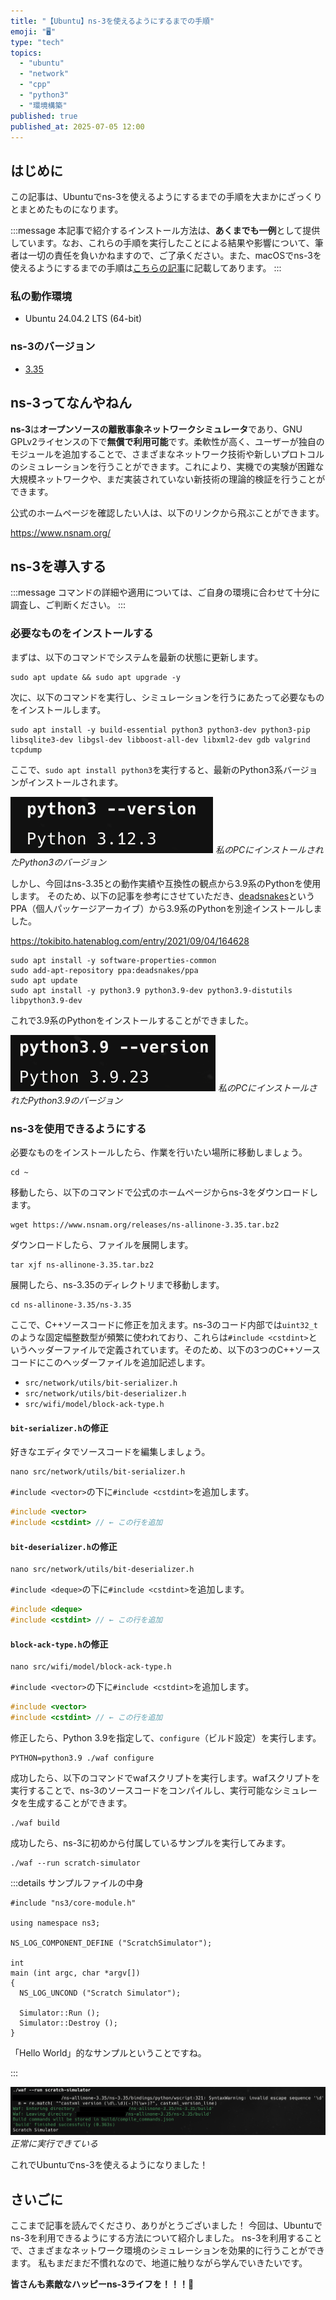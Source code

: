 ```yaml
---
title: "【Ubuntu】ns-3を使えるようにするまでの手順"
emoji: "🖥️"
type: "tech"
topics:
  - "ubuntu"
  - "network"
  - "cpp"
  - "python3"
  - "環境構築"
published: true
published_at: 2025-07-05 12:00
---
```


## はじめに

この記事は、Ubuntuでns-3を使えるようにするまでの手順を大まかにざっくりとまとめたものになります。

:::message
本記事で紹介するインストール方法は、**あくまでも一例**として提供しています。なお、これらの手順を実行したことによる結果や影響について、筆者は一切の責任を負いかねますので、ご了承ください。また、macOSでns-3を使えるようにするまでの手順は[こちらの記事](https://zenn.dev/joho0724/articles/sankaku0724-newcreate28)に記載してあります。
:::

### 私の動作環境
- Ubuntu 24.04.2 LTS (64-bit)

### ns-3のバージョン
- [3.35](https://www.nsnam.org/releases/ns-3-35/)

## ns-3ってなんやねん

**ns-3**は**オープンソースの離散事象ネットワークシミュレータ**であり、GNU GPLv2ライセンスの下で**無償で利用可能**です。柔軟性が高く、ユーザーが独自のモジュールを追加することで、さまざまなネットワーク技術や新しいプロトコルのシミュレーションを行うことができます。これにより、実機での実験が困難な大規模ネットワークや、まだ実装されていない新技術の理論的検証を行うことができます。

公式のホームページを確認したい人は、以下のリンクから飛ぶことができます。

https://www.nsnam.org/

## ns-3を導入する

:::message
コマンドの詳細や適用については、ご自身の環境に合わせて十分に調査し、ご判断ください。
:::

### 必要なものをインストールする

まずは、以下のコマンドでシステムを最新の状態に更新します。

```
sudo apt update && sudo apt upgrade -y
```

次に、以下のコマンドを実行し、シミュレーションを行うにあたって必要なものをインストールします。

```
sudo apt install -y build-essential python3 python3-dev python3-pip libsqlite3-dev libgsl-dev libboost-all-dev libxml2-dev gdb valgrind tcpdump
```

ここで、`sudo apt install python3`を実行すると、最新のPython3系バージョンがインストールされます。

![](/images/sankaku46/python12.png)
*私のPCにインストールされたPython3のバージョン*

しかし、今回はns-3.35との動作実績や互換性の観点から3.9系のPythonを使用します。
そのため、以下の記事を参考にさせていただき、[deadsnakes](https://github.com/deadsnakes)というPPA（個人パッケージアーカイブ）から3.9系のPythonを別途インストールしました。

https://tokibito.hatenablog.com/entry/2021/09/04/164628

```:deadsnakesから3.9系のPythonをインストールするコマンド
sudo apt install -y software-properties-common
sudo add-apt-repository ppa:deadsnakes/ppa
sudo apt update
sudo apt install -y python3.9 python3.9-dev python3.9-distutils libpython3.9-dev
```

これで3.9系のPythonをインストールすることができました。

![](/images/sankaku46/python9.png)
*私のPCにインストールされたPython3.9のバージョン*

### ns-3を使用できるようにする

必要なものをインストールしたら、作業を行いたい場所に移動しましょう。

```
cd ~
```

移動したら、以下のコマンドで公式のホームページからns-3をダウンロードします。

```
wget https://www.nsnam.org/releases/ns-allinone-3.35.tar.bz2
```

ダウンロードしたら、ファイルを展開します。
```
tar xjf ns-allinone-3.35.tar.bz2
```

展開したら、ns-3.35のディレクトリまで移動します。

```
cd ns-allinone-3.35/ns-3.35
```

ここで、C++ソースコードに修正を加えます。ns-3のコード内部では`uint32_t`のような固定幅整数型が頻繁に使われており、これらは`#include <cstdint>`というヘッダーファイルで定義されています。そのため、以下の3つのC++ソースコードにこのヘッダーファイルを追加記述します。

- `src/network/utils/bit-serializer.h`
- `src/network/utils/bit-deserializer.h`
- `src/wifi/model/block-ack-type.h`

#### `bit-serializer.h`の修正

好きなエディタでソースコードを編集しましょう。

```:nanoで編集する場合
nano src/network/utils/bit-serializer.h
```

`#include <vector>`の下に`#include <cstdint>`を追加します。

```cpp
#include <vector>
#include <cstdint> // ← この行を追加
```

#### `bit-deserializer.h`の修正

```:nanoで編集する場合
nano src/network/utils/bit-deserializer.h
```

`#include <deque>`の下に`#include <cstdint>`を追加します。

```cpp
#include <deque>
#include <cstdint> // ← この行を追加
```

#### `block-ack-type.h`の修正

```:nanoで編集する場合
nano src/wifi/model/block-ack-type.h
```

`#include <vector>`の下に`#include <cstdint>`を追加します。

```cpp
#include <vector>
#include <cstdint> // ← この行を追加
```

修正したら、Python 3.9を指定して、`configure`（ビルド設定）を実行します。

```
PYTHON=python3.9 ./waf configure
```

成功したら、以下のコマンドでwafスクリプトを実行します。wafスクリプトを実行することで、ns-3のソースコードをコンパイルし、実行可能なシミュレータを生成することができます。

```
./waf build
```

成功したら、ns-3に初めから付属しているサンプルを実行してみます。

```
./waf --run scratch-simulator
```

:::details サンプルファイルの中身

```cpp:scratch-simulator.cc（実行すると「Scratch Simulator」と表示される）
#include "ns3/core-module.h"

using namespace ns3;

NS_LOG_COMPONENT_DEFINE ("ScratchSimulator");

int 
main (int argc, char *argv[])
{
  NS_LOG_UNCOND ("Scratch Simulator");

  Simulator::Run ();
  Simulator::Destroy ();
}
```

「Hello World」的なサンプルということですね。

:::

![](/images/sankaku46/hello.png)
*正常に実行できている*

これでUbuntuでns-3を使えるようになりました！

## さいごに

ここまで記事を読んでくださり、ありがとうございました！
今回は、Ubuntuでns-3を利用できるようにする方法について紹介しました。
ns-3を利用することで、さまざまなネットワーク環境のシミュレーションを効果的に行うことができます。
私もまだまだ不慣れなので、地道に触りながら学んでいきたいです。

**皆さんも素敵なハッピーns-3ライフを！！！🌸**
